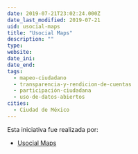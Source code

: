 ```yaml
---
date: 2019-07-21T23:02:24.000Z
date_last_modified: 2019-07-21
uid: usocial-maps
title: "Usocial Maps"
description: ""
type: 
website: 
date_ini: 
date_end: 
tags:
  - mapeo-ciudadano
  - transparencia-y-rendicion-de-cuentas
  - participación-ciudadana
  - uso-de-datos-abiertos
cities: 
  - Ciudad de México
---
```


Esta iniciativa fue realizada por:

- [Usocial Maps](/i/usocial-maps.html)
